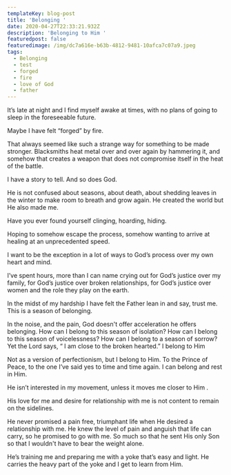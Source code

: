 ```yaml
---
templateKey: blog-post
title: 'Belonging '
date: 2020-04-27T22:33:21.932Z
description: 'Belonging to Him '
featuredpost: false
featuredimage: /img/dc7a616e-b63b-4812-9481-10afca7c07a9.jpeg
tags:
  - Belonging
  - test
  - forged
  - fire
  - love of God
  - father
---
```

It’s late at night and I find myself awake at times, with no plans of going to sleep in the foreseeable future. 

Maybe I have felt “forged” by fire. 

That always seemed like such a strange way for something to be made stronger. Blacksmiths heat metal over and over again by hammering it, and somehow that creates a weapon that does not compromise itself in the heat  of the battle.

I have a story to tell. And so does God.  

He is not confused about seasons, about death, about shedding leaves in the winter to make room to breath and grow again.  He created the world but He also made me.  

Have you ever found yourself clinging, hoarding, hiding. 

Hoping to somehow escape the process, somehow wanting to arrive at healing at an unprecedented speed.

 I want to be the exception in a lot of ways to God’s process over my own heart and mind. 

I’ve spent hours, more than I can name crying out for God’s justice over my family, for God’s justice over broken relationships, for God’s justice over women and the role they play on the earth. 

In the midst of my hardship I have felt the Father lean in and say, trust me. This is a season of belonging.

 In the noise, and the pain,  God doesn't offer acceleration he offers belonging. How can I belong to this season of isolation? How can I belong to this season of voicelessness? How can I belong to a season of sorrow? Yet the Lord says, “ I am close to the broken hearted.” I belong to Him 

Not as a version of perfectionism,  but I belong to Him.   To the Prince of Peace, to the one I’ve said yes to time and time again. I can belong  and rest in Him. 

He isn’t interested in my movement, unless it moves me closer to Him . 

His love for me and desire for relationship with me is not content to remain on the sidelines.

He never promised a pain free, triumphant life when He desired a relationship with me. He knew the level of pain and anguish that life can carry, so he promised to go with me. So much so that he sent His only Son so that I wouldn't have to bear the weight alone. 

He’s training me and preparing me with a yoke that’s easy and light. He carries the heavy part of the yoke and I get to learn from Him.
